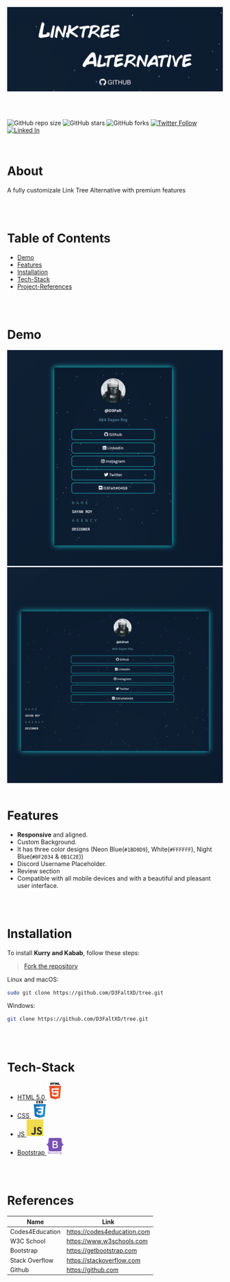 <div><img src="images\banner.png" ></div>

<br><br>

![GitHub repo size](https://img.shields.io/github/repo-size/D3FaltXD/tree)
![GitHub stars](https://img.shields.io/github/stars/D3FaltXD/tree)
![GitHub forks](https://img.shields.io/github/forks/D3FaltXD/tree)
[![Twitter Follow](https://img.shields.io/twitter/follow/G2Ahri?style=social)](https://twitter.com/intent/follow?screen_name=G2Ahri)
[![Linked In](https://img.shields.io/badge/LinkedIn-0077B5?style=for-the-badge&logo=linkedin&logoColor=white)](https://www.linkedin.com/in/roy-sayan-lpu/)

<br>

# About

A fully customizale Link Tree Alternative with premium features

<br>
<br>

# Table of Contents
- [Demo](#Demo)
- [Features](#Features)
- [Installation](#Installation)
- [Tech-Stack](#Tech-Stack)
- [Project-References](#References)

<br>
<br>

# Demo

<img src="images\demo2.png">
<img src="images\demo1.png">

<br>
<br>

# Features

- **Responsive** and aligned.
- Custom Background.
- It has three color designs (Neon Blue(`#1BD0D9`), White(`#FFFFFF`), Night Blue(`#0F2034` & `0B1C2E`))
- Discord Username Placeholder.
- Review section 
- Compatible with all mobile devices and with a beautiful and pleasant user interface.

<br>
<br>

# Installation

To install **Kurry and Kabab**, follow these steps:

> [Fork the repository](https://github.com/D3FaltXD/tree/fork) 

Linux and macOS:

```bash
sudo git clone https://github.com/D3FaltXD/tree.git
```

Windows:

```bash
git clone https://github.com/D3FaltXD/tree.git
```

<br>
<br>

# Tech-Stack

- <div><a href="https://www.w3.org/html/" target="_blank">HTML 5.0 <img src="https://raw.githubusercontent.com/devicons/devicon/master/icons/html5/html5-original-wordmark.svg" alt="html5" width="40" height="40"/> </a></div>

- <div><a href="https://www.w3schools.com/css/" target="_blank"> CSS <img src="https://raw.githubusercontent.com/devicons/devicon/master/icons/css3/css3-original-wordmark.svg" alt="css3" width="40" height="40"/> </a>

- <div><a href="https://developer.mozilla.org/en-US/docs/Web/JavaScript" target="_blank"> JS <img src="https://raw.githubusercontent.com/devicons/devicon/master/icons/javascript/javascript-original.svg" alt="javascript" width="40" height="40"/> </a></div>

- <div><a href="https://developer.mozilla.org/en-US/docs/Web/JavaScript" target="_blank">  Bootstrap  <img src="https://github.com/devicons/devicon/blob/master/icons/bootstrap/bootstrap-plain-wordmark.svg" alt="bootstrap" width="40" height="40"/> </a></div>

<br>
<br>

# References

| Name | Link |
| --- | ---|
| Codes4Education | https://codes4education.com |
| W3C School | https://www.w3schools.com |
| Bootstrap | https://getbootstrap.com |
| Stack Overflow | https://stackoverflow.com |
| Github | https://github.com |
